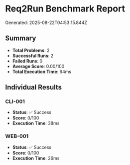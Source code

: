 # Req2Run Benchmark Report

Generated: 2025-08-22T04:53:15.844Z

## Summary
- **Total Problems**: 2
- **Successful Runs**: 2
- **Failed Runs**: 0
- **Average Score**: 0.00/100
- **Total Execution Time**: 64ms

## Individual Results
### CLI-001
- **Status**: ✅ Success
- **Score**: 0/100
- **Execution Time**: 38ms


### WEB-001
- **Status**: ✅ Success
- **Score**: 0/100
- **Execution Time**: 26ms

